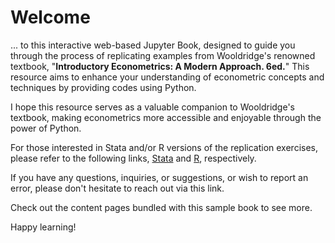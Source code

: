 # Welcome 


... to this interactive web-based Jupyter Book, designed to guide you through the process of replicating examples from Wooldridge's renowned textbook, "**Introductory Econometrics: A Modern Approach. 6ed.**" This resource aims to enhance your understanding of econometric concepts and techniques by providing codes using Python.

I hope this resource serves as a valuable companion to Wooldridge's textbook, making econometrics more accessible and enjoyable through the power of Python.

For those interested in Stata and/or R versions of the replication exercises, please refer to the following links, [Stata](http://solomonegash.com/woodridge1/index.html) and [R](http://solomonegash.com/econometrics/rbook1/index.html), respectively.

If you have any questions, inquiries, or suggestions, or wish to report an error, please don't hesitate to reach out via this link.

Check out the content pages bundled with this sample book to see more. 

Happy learning! 

```{tableofcontents}
```


